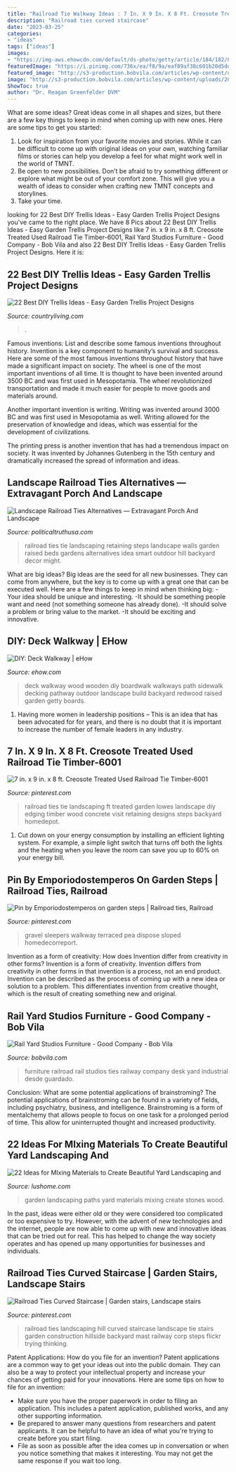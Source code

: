 ```yaml
---
title: "Railroad Tie Walkway Ideas : 7 In. X 9 In. X 8 Ft. Creosote Treated Used Railroad Tie Timber-6001"
description: "Railroad ties curved staircase"
date: "2023-03-25"
categories:
- "ideas"
tags: ["ideas"]
images:
- "https://img-aws.ehowcdn.com/default/ds-photo/getty/article/184/182/86539398.jpg"
featuredImage: "https://i.pinimg.com/736x/ea/f8/9a/eaf89af38c601b20d5ddb649071e1cae.jpg"
featured_image: "http://s3-production.bobvila.com/articles/wp-content/uploads/2015/03/railroad-ties-desk.jpg"
image: "http://s3-production.bobvila.com/articles/wp-content/uploads/2015/03/railroad-ties-desk.jpg"
ShowToc: true
author: "Dr. Reagan Greenfelder DVM"
---
```



What are some ideas?
Great ideas come in all shapes and sizes, but there are a few key things to keep in mind when coming up with new ones. Here are some tips to get you started: 
1. Look for inspiration from your favorite movies and stories. While it can be difficult to come up with original ideas on your own, watching familiar films or stories can help you develop a feel for what might work well in the world of TMNT. 
2. Be open to new possibilities. Don’t be afraid to try something different or explore what might be out of your comfort zone. This will give you a wealth of ideas to consider when crafting new TMNT concepts and storylines. 
3. Take your time.

	

		
looking for 22 Best DIY Trellis Ideas - Easy Garden Trellis Project Designs you've came to the right place. We have 8 Pics about 22 Best DIY Trellis Ideas - Easy Garden Trellis Project Designs like 7 in. x 9 in. x 8 ft. Creosote Treated Used Railroad Tie Timber-6001, Rail Yard Studios Furniture - Good Company - Bob Vila and also 22 Best DIY Trellis Ideas - Easy Garden Trellis Project Designs. Here it is:
		
    
## 22 Best DIY Trellis Ideas - Easy Garden Trellis Project Designs

<img loading=lazy src="https://hips.hearstapps.com/hmg-prod.s3.amazonaws.com/images/diy-pergola-1582231660.jpg?crop=1.00xw:0.993xh;0,0.00675xh&amp;resize=480:*" onerror="this.onerror=null;this.src='https://tse1.mm.bing.net/th?id=OIP.3PyQvM1qhNLC0ifRdqhepAHaHa&amp;pid=15.1';" alt="22 Best DIY Trellis Ideas - Easy Garden Trellis Project Designs">

_Source: countryliving.com_

>. 

	

Famous inventions: List and describe some famous inventions throughout history.
Invention is a key component to humanity’s survival and success. Here are some of the most famous inventions throughout history that have made a significant impact on society.
The wheel is one of the most important inventions of all time. It is thought to have been invented around 3500 BC and was first used in Mesopotamia. The wheel revolutionized transportation and made it much easier for people to move goods and materials around.

Another important invention is writing. Writing was invented around 3000 BC and was first used in Mesopotamia as well. Writing allowed for the preservation of knowledge and ideas, which was essential for the development of civilizations.

The printing press is another invention that has had a tremendous impact on society. It was invented by Johannes Gutenberg in the 15th century and dramatically increased the spread of information and ideas.

    
## Landscape Railroad Ties Alternatives — Extravagant Porch And Landscape

<img loading=lazy src="https://www.politicaltruthusa.com/wp-content/uploads/2017/07/Landscaping-Railroad-Ties-Ideas.jpg" onerror="this.onerror=null;this.src='https://tse1.mm.bing.net/th?id=OIP.fd1e6RnAa0dSweXqSdMEhQHaE7&amp;pid=15.1';" alt="Landscape Railroad Ties Alternatives — Extravagant Porch And Landscape">

_Source: politicaltruthusa.com_

>railroad ties tie landscaping retaining steps landscape walls garden raised beds gardens alternatives idea smart outdoor hill backyard decor might. 

	

What are big ideas?
Big ideas are the seed for all new businesses. They can come from anywhere, but the key is to come up with a great one that can be executed well. Here are a few things to keep in mind when thinking big: 
-Your idea should be unique and interesting. 
-It should be something people want and need (not something someone has already done). 
-It should solve a problem or bring value to the market. 
-It should be exciting and innovative.

    
## DIY: Deck Walkway | EHow

<img loading=lazy src="https://img-aws.ehowcdn.com/default/ds-photo/getty/article/184/182/86539398.jpg" onerror="this.onerror=null;this.src='https://tse3.mm.bing.net/th?id=OIP.NYoHNaT_1NWJotMqrmYWQgHaLG&amp;pid=15.1';" alt="DIY: Deck Walkway | eHow">

_Source: ehow.com_

>deck walkway wood wooden diy boardwalk walkways path sidewalk decking pathway outdoor landscape build backyard redwood raised garden getty boards. 

	

1. Having more women in leadership positions – This is an idea that has been advocated for for years, and there is no doubt that it is important to increase the number of female leaders in any industry.

    
## 7 In. X 9 In. X 8 Ft. Creosote Treated Used Railroad Tie Timber-6001

<img loading=lazy src="https://i.pinimg.com/originals/f3/b1/c0/f3b1c09bdc0599b3d324b7414628abf9.png" onerror="this.onerror=null;this.src='https://tse1.mm.bing.net/th?id=OIP.87HAm9wFmbPTJLdBRiir-QHaHa&amp;pid=15.1';" alt="7 in. x 9 in. x 8 ft. Creosote Treated Used Railroad Tie Timber-6001">

_Source: pinterest.com_

>railroad ties tie landscaping ft treated garden lowes landscape diy edging timber wood concrete visit retaining designs steps backyard homedepot. 

	

1. Cut down on your energy consumption by installing an efficient lighting system. For example, a simple light switch that turns off both the lights and the heating when you leave the room can save you up to 60% on your energy bill.

    
## Pin By Emporiodostemperos On Garden Steps | Railroad Ties, Railroad

<img loading=lazy src="https://i.pinimg.com/736x/ea/f8/9a/eaf89af38c601b20d5ddb649071e1cae.jpg" onerror="this.onerror=null;this.src='https://tse2.mm.bing.net/th?id=OIP.JvHpS8rFqQqyNu2PKnqxngHaFf&amp;pid=15.1';" alt="Pin by Emporiodostemperos on garden steps | Railroad ties, Railroad">

_Source: pinterest.com_

>gravel sleepers walkway terraced pea dispose sloped homedecorreport. 

	

Invention as a form of creativity: How does Invention differ from creativity in other forms?
Invention is a form of creativity. Invention differs from creativity in other forms in that invention is a process, not an end product. Invention can be described as the process of coming up with a new idea or solution to a problem. This differentiates invention from creative thought, which is the result of creating something new and original.

    
## Rail Yard Studios Furniture - Good Company - Bob Vila

<img loading=lazy src="http://s3-production.bobvila.com/articles/wp-content/uploads/2015/03/railroad-ties-desk.jpg" onerror="this.onerror=null;this.src='https://tse4.mm.bing.net/th?id=OIP.2wdAYpmrvAt6FUPsGmr4DwHaFI&amp;pid=15.1';" alt="Rail Yard Studios Furniture - Good Company - Bob Vila">

_Source: bobvila.com_

>furniture railroad rail studios ties railway company desk yard industrial desde guardado. 

	

Conclusion: What are some potential applications of brainstroming?
The potential applications of brainstroming can be found in a variety of fields, including psychiatry, business, and intelligence. Brainstroming is a form of mentalchemy that allows people to focus on one task for a prolonged period of time. This allow for uninterrupted thought and increased productivity.

    
## 22 Ideas For MIxing Materials To Create Beautiful Yard Landscaping And

<img loading=lazy src="https://www.lushome.com/wp-content/uploads/2014/10/stones-wood-yard-landscaping-garden-paths-14.jpg" onerror="this.onerror=null;this.src='https://tse4.mm.bing.net/th?id=OIP.Zd8gWTeq3TF4-Vj_bhS-9wHaGM&amp;pid=15.1';" alt="22 Ideas for MIxing Materials to Create Beautiful Yard Landscaping and">

_Source: lushome.com_

>garden landscaping paths yard materials mixing create stones wood. 

	

In the past, ideas were either old or they were considered too complicated or too expensive to try. However, with the advent of new technologies and the internet, people are now able to come up with new and innovative ideas that can be tried out for real. This has helped to change the way society operates and has opened up many opportunities for businesses and individuals.

    
## Railroad Ties Curved Staircase | Garden Stairs, Landscape Stairs

<img loading=lazy src="https://i.pinimg.com/originals/10/f8/78/10f8787889839ab2c9dd37c886a35451.jpg" onerror="this.onerror=null;this.src='https://tse2.mm.bing.net/th?id=OIP.UjwmHyqR0eEL_D-BaQJ1BgAAAA&amp;pid=15.1';" alt="Railroad Ties Curved Staircase | Garden stairs, Landscape stairs">

_Source: pinterest.com_

>railroad ties landscaping hill curved staircase landscape tie stairs garden construction hillside backyard mast railway corp steps flickr trying thinking. 

	

Patent Applications: How do you file for an invention?
Patent applications are a common way to get your ideas out into the public domain. They can also be a way to protect your intellectual property and increase your chances of getting paid for your innovations. Here are some tips on how to file for an invention: 
- Make sure you have the proper paperwork in order to filing an application. This includes a patent application, published works, and any other supporting information. 
- Be prepared to answer many questions from researchers and patent applicants. It can be helpful to have an idea of what you're trying to create before you start filing. 
- File as soon as possible after the idea comes up in conversation or when you notice something that makes it interesting. You may not get the same response if you wait too long.


